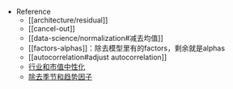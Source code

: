 - Reference
  - [[architecture/residual]]
  - [[cancel-out]]
  - [[data-science/normalization#减去均值]]
  - [[factors-alphas]]：除去模型里有的factors，剩余就是alphas
  - [[autocorrelation#adjust autocorrelation]]
  - [行业和市值中性化](https://zhuanlan.zhihu.com/p/408134295)
  - [除去季节和趋势因子](https://zhuanlan.zhihu.com/p/26328525)